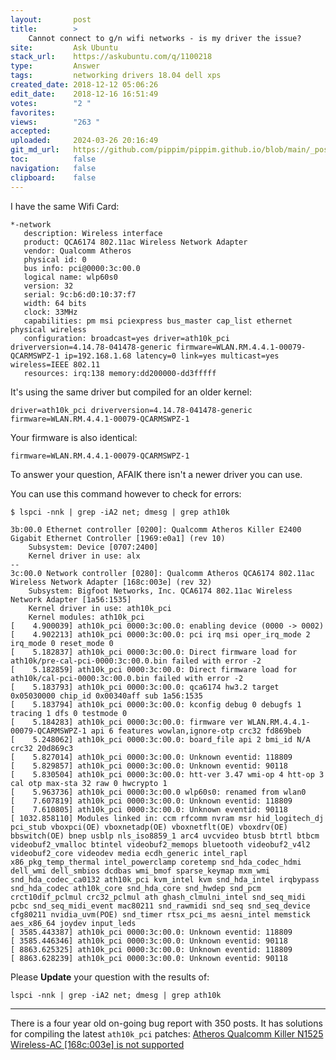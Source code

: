 ```yaml
---
layout:       post
title:        >
    Cannot connect to g/n wifi networks - is my driver the issue?
site:         Ask Ubuntu
stack_url:    https://askubuntu.com/q/1100218
type:         Answer
tags:         networking drivers 18.04 dell xps
created_date: 2018-12-12 05:06:26
edit_date:    2018-12-16 16:51:49
votes:        "2 "
favorites:    
views:        "263 "
accepted:     
uploaded:     2024-03-26 20:16:49
git_md_url:   https://github.com/pippim/pippim.github.io/blob/main/_posts/2018/2018-12-12-Cannot-connect-to-g_n-wifi-networks-is-my-driver-the-issue_.md
toc:          false
navigation:   false
clipboard:    false
---
```


I have the same Wifi Card:

``` 
*-network
   description: Wireless interface
   product: QCA6174 802.11ac Wireless Network Adapter
   vendor: Qualcomm Atheros
   physical id: 0
   bus info: pci@0000:3c:00.0
   logical name: wlp60s0
   version: 32
   serial: 9c:b6:d0:10:37:f7
   width: 64 bits
   clock: 33MHz
   capabilities: pm msi pciexpress bus_master cap_list ethernet physical wireless
   configuration: broadcast=yes driver=ath10k_pci driverversion=4.14.78-041478-generic firmware=WLAN.RM.4.4.1-00079-QCARMSWPZ-1 ip=192.168.1.68 latency=0 link=yes multicast=yes wireless=IEEE 802.11
   resources: irq:138 memory:dd200000-dd3fffff
```

It's using the same driver but compiled for an older kernel:

``` 
driver=ath10k_pci driverversion=4.14.78-041478-generic firmware=WLAN.RM.4.4.1-00079-QCARMSWPZ-1
```

Your firmware is also identical:

``` 
firmware=WLAN.RM.4.4.1-00079-QCARMSWPZ-1
```

To answer your question, AFAIK there isn't a newer driver you can use.

You can use this command however to check for errors:

``` 
$ lspci -nnk | grep -iA2 net; dmesg | grep ath10k

3b:00.0 Ethernet controller [0200]: Qualcomm Atheros Killer E2400 Gigabit Ethernet Controller [1969:e0a1] (rev 10)
	Subsystem: Device [0707:2400]
	Kernel driver in use: alx
--
3c:00.0 Network controller [0280]: Qualcomm Atheros QCA6174 802.11ac Wireless Network Adapter [168c:003e] (rev 32)
	Subsystem: Bigfoot Networks, Inc. QCA6174 802.11ac Wireless Network Adapter [1a56:1535]
	Kernel driver in use: ath10k_pci
	Kernel modules: ath10k_pci
[    4.900039] ath10k_pci 0000:3c:00.0: enabling device (0000 -> 0002)
[    4.902213] ath10k_pci 0000:3c:00.0: pci irq msi oper_irq_mode 2 irq_mode 0 reset_mode 0
[    5.182837] ath10k_pci 0000:3c:00.0: Direct firmware load for ath10k/pre-cal-pci-0000:3c:00.0.bin failed with error -2
[    5.182859] ath10k_pci 0000:3c:00.0: Direct firmware load for ath10k/cal-pci-0000:3c:00.0.bin failed with error -2
[    5.183793] ath10k_pci 0000:3c:00.0: qca6174 hw3.2 target 0x05030000 chip_id 0x00340aff sub 1a56:1535
[    5.183794] ath10k_pci 0000:3c:00.0: kconfig debug 0 debugfs 1 tracing 1 dfs 0 testmode 0
[    5.184283] ath10k_pci 0000:3c:00.0: firmware ver WLAN.RM.4.4.1-00079-QCARMSWPZ-1 api 6 features wowlan,ignore-otp crc32 fd869beb
[    5.248062] ath10k_pci 0000:3c:00.0: board_file api 2 bmi_id N/A crc32 20d869c3
[    5.827014] ath10k_pci 0000:3c:00.0: Unknown eventid: 118809
[    5.829857] ath10k_pci 0000:3c:00.0: Unknown eventid: 90118
[    5.830504] ath10k_pci 0000:3c:00.0: htt-ver 3.47 wmi-op 4 htt-op 3 cal otp max-sta 32 raw 0 hwcrypto 1
[    5.963736] ath10k_pci 0000:3c:00.0 wlp60s0: renamed from wlan0
[    7.607819] ath10k_pci 0000:3c:00.0: Unknown eventid: 118809
[    7.610805] ath10k_pci 0000:3c:00.0: Unknown eventid: 90118
[ 1032.858110] Modules linked in: ccm rfcomm nvram msr hid_logitech_dj pci_stub vboxpci(OE) vboxnetadp(OE) vboxnetflt(OE) vboxdrv(OE) bbswitch(OE) bnep usblp nls_iso8859_1 arc4 uvcvideo btusb btrtl btbcm videobuf2_vmalloc btintel videobuf2_memops bluetooth videobuf2_v4l2 videobuf2_core videodev media ecdh_generic intel_rapl x86_pkg_temp_thermal intel_powerclamp coretemp snd_hda_codec_hdmi dell_wmi dell_smbios dcdbas wmi_bmof sparse_keymap mxm_wmi snd_hda_codec_ca0132 ath10k_pci kvm_intel kvm snd_hda_intel irqbypass snd_hda_codec ath10k_core snd_hda_core snd_hwdep snd_pcm crct10dif_pclmul crc32_pclmul ath ghash_clmulni_intel snd_seq_midi pcbc snd_seq_midi_event mac80211 snd_rawmidi snd_seq snd_seq_device cfg80211 nvidia_uvm(POE) snd_timer rtsx_pci_ms aesni_intel memstick aes_x86_64 joydev input_leds
[ 3585.443387] ath10k_pci 0000:3c:00.0: Unknown eventid: 118809
[ 3585.446346] ath10k_pci 0000:3c:00.0: Unknown eventid: 90118
[ 8863.625325] ath10k_pci 0000:3c:00.0: Unknown eventid: 118809
[ 8863.628239] ath10k_pci 0000:3c:00.0: Unknown eventid: 90118
```

Please **Update** your question with the results of:

``` 
lspci -nnk | grep -iA2 net; dmesg | grep ath10k
```


----------

There is a four year old on-going bug report with 350 posts. It has solutions for compiling the latest `ath10k_pci` patches: [Atheros Qualcomm Killer N1525 Wireless-AC \[168c:003e\] is not supported][1]


  [1]: https://bugs.launchpad.net/ubuntu/+source/linux/+bug/1383184
